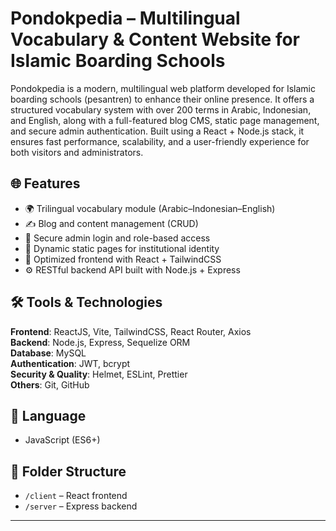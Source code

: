 # Pondokpedia – Multilingual Vocabulary & Content Website for Islamic Boarding Schools

Pondokpedia is a modern, multilingual web platform developed for Islamic boarding schools (pesantren) to enhance their online presence. It offers a structured vocabulary system with over 200 terms in Arabic, Indonesian, and English, along with a full-featured blog CMS, static page management, and secure admin authentication. Built using a React + Node.js stack, it ensures fast performance, scalability, and a user-friendly experience for both visitors and administrators.

## 🌐 Features
- 🌍 Trilingual vocabulary module (Arabic–Indonesian–English)
- ✍️ Blog and content management (CRUD)
- 🔐 Secure admin login and role-based access
- 📄 Dynamic static pages for institutional identity
- 🚀 Optimized frontend with React + TailwindCSS
- ⚙️ RESTful backend API built with Node.js + Express

## 🛠️ Tools & Technologies
**Frontend**: ReactJS, Vite, TailwindCSS, React Router, Axios  
**Backend**: Node.js, Express, Sequelize ORM  
**Database**: MySQL  
**Authentication**: JWT, bcrypt  
**Security & Quality**: Helmet, ESLint, Prettier  
**Others**: Git, GitHub

## 🧠 Language
- JavaScript (ES6+)

## 📁 Folder Structure
- `/client` – React frontend
- `/server` – Express backend

---
